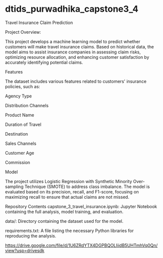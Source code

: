 # dtids_purwadhika_capstone3_4
Travel Insurance Claim Prediction

Project Overview:

This project develops a machine learning model to predict whether customers will make travel insurance claims. Based on historical data, the model aims to assist insurance companies in assessing claim risks, optimizing resource allocation, and enhancing customer satisfaction by accurately identifying potential claims.

Features

The dataset includes various features related to customers' insurance policies, such as:

Agency Type

Distribution Channels

Product Name

Duration of Travel

Destination

Sales Channels

Customer Age

Commission

Model

The project utilizes Logistic Regression with Synthetic Minority Over-sampling Technique (SMOTE) to address class imbalance. The model is evaluated based on its precision, recall, and F1-score, focusing on maximizing recall to ensure that actual claims are not missed.

Repository Contents
capstone_3_travel_insurance.ipynb: Jupyter Notebook containing the full analysis, model training, and evaluation.

data/: Directory containing the dataset used for the model.

requirements.txt: A file listing the necessary Python libraries for reproducing the analysis.

https://drive.google.com/file/d/1U6ZRdYTX4DGPBQOLIiidB5UHTmhVq0Qn/view?usp=drivesdk
